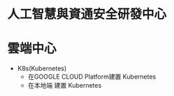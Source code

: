 # 人工智慧與資通安全研發中心


# 雲端中心
- K8s(Kubernetes)
  - 在GOOGLE CLOUD Platform建置 Kubernetes
  - 在本地端 建置 Kubernetes
